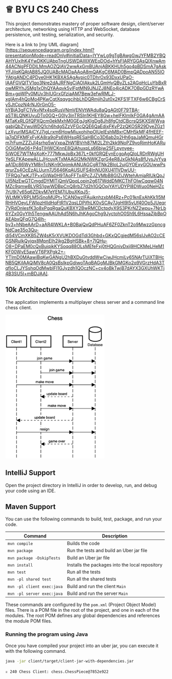 # ♕ BYU CS 240 Chess

This project demonstrates mastery of proper software design, client/server architecture, networking using HTTP and WebSocket, database persistence, unit testing, serialization, and security.

Here is a link to [my UML diagram][https://sequencediagram.org/index.html?presentationMode=readOnly#initialData=IYYwLg9gTgBAwgGwJYFMB2YBQAHYUxIhK4YwDKKUAbpTngUSWDAIIIIXWEoDOd+hYsFIARYGGAsQIXnwAm44ACNgPFDDlLMmAOZQIAV2wwAxGmBUAnjABKKHUh5go4pBDSmA7gAskYFJiIqKQAtAB85JQ0UABcMADaAAoA8mQAKgC6MAD0BmpQADpoAN55lOYAtigANDC4PDye0HK1KBXASAgAvpic0TDhrOx93DxxUPaO-lAAFGVQlTV1qo3Nre2dAJRFNgCiAOIAkuk2LGmHyQByZLs2AGqHcLuYbBxRowMRYhJSMg1xOhQYAAqvk5vlFptMN9JNJZJ8NEo4jcADK7OBpGDzRYwABm+gqWPy0MUv3hIUGrxGfziaAM7Bew3efwRMLJ-xgIAm4hQoMo4PKwCqtXqqygcihbLhDQRmjih2ut0x2KFS1FTXF6w6CBgCrSySJtCpzN4rNJ0rGnO5-hYBjA3gFC1VkvNfx4sqRusVNmVENVtWAdu8aQgAGt0F79TBA-aST8LQNKUyuDTo0GQ+G0Iy3inTRSIn1KHEY8Gw+helFKImIkF0GA4gAmAAMTaKxRLGfQPXQcm0ekMxhM0GEgJgKIgDg8Jh8fgCtdCBcrsQSKXSWWyagabjQbZVwuWDQ1ch6hdgSZzVFGcQQE6QaEdixFKyP2zQKOSR29DyeZGz1LzXyurIMSAiCYJ7igLrxm6HowMiuxohihpOlUeIEshMBxrCMH5kMF4fHEEF-ia7qDFKMFxFyKA8ra9oPs6WHsqRESaHBCo3D6ab2p2Hh6gaJaMQmuHGrm7rFumZZZiJl4srhp5wVxpaZhW1BVrh87MI2LZth2kk9NoPZ9voRimHoKARuOOiGMw06+P4gTIHWCKnnE8QiAhuxpLs66bjw25FLpynyee-5iWOE7WTMgXoK+777MkwJpBx367L+0kfGRQEynEcgoAgQIoLRDrRWgUHYeSLFKApewALLJHcuyKTxMAAGI2MkNWKZgrG4eR8JxGkNjAs8fUysJyYyaaA1Dc86WyYM8nTcNKn9OpjmkANUAGCgRTNk2BloL2ujGYOExyGOUwwPsqrurZs4OcEzALUurn7J5646KqAUSUFS4InNU0XU411VDwUU-TFRQg7wKJTP+xGiWa0H9TAoFFTx4PcZJZVMbB8GIZiJWtehAmjaRIUkQpJUI5NzEwGTCmgdDYMlTjQmVQpqLopin2g617WddDMKCThFOIwCqqw04NMZc9qmwBLVRS1gwWDBpCnQ8rbZ7d2h1GQOpjYAYUDYPl8DWuo0NeHZc7rU9i7y65q6ZDkvM7eYEM7iUbuXKqJ5-WLtMKVRPLM5jSnoMUPt+1CAN0wzIFAujknhzxbM4Rz+Pc01knExAhKk1l5MRHHVOeyLFWIpzHlIdHqFtR1V2qsLDPjfhLK0vSCAy7JgHI9l5vUf40Op5JUeqr7VRdOnlesfK3o8xPqqRgaQuKBXY2BwRMCDctpdyX9S3PKrNZ2wpu+7NrLb6YZx0GyYlh5TengwAAUhAd5N6hJhKAgoChg9JyctohO0Sh9L6HssaZjbBpOAEAbxQFqG7Q4Ih-by3+hNbeAArD+aAR4lWKLA+B0BajQxQdPHuAF6ZF0ZknT2o9MwzzGpncgNdCae35o3Qu-di54VCmXKB5ZW4sK5rXVUKDOGdTdi3Ghbd+GKxQCgjedM56sIJvAO2cCEGSNRuIkQyjqx8MpnEIh2jkg2BgHSBk+8+7lQHu-O8+DPaEM0cQxBuiqjkKYSoqq88OLsMEfeFxj0tHQGnivDxij9HCKMeLHeM1KF00WvE5awVT6PXPgk2+-YTImD0MAawiBqKwGANgU2hBXDuGtvddWwCiwJHcmiLy65NArTUiXTBHcNB5QKiIAAQjMV8cA0QsBsIkpGdiwoTAqBAGgMJBkGMGKo2q9VGrzHdA3TqfIoCLJYSshqOdMwbIFl1GJyzdh1QOczNC+cv4oBkTwjB7dAYX3GXUhWKTj4B3SU5I+mBDJAA].

## 10k Architecture Overview

The application implements a multiplayer chess server and a command line chess client.

[![Sequence Diagram](10k-architecture.png)](https://sequencediagram.org/index.html#initialData=C4S2BsFMAIGEAtIGckCh0AcCGAnUBjEbAO2DnBElIEZVs8RCSzYKrgAmO3AorU6AGVIOAG4jUAEyzAsAIyxIYAERnzFkdKgrFIuaKlaUa0ALQA+ISPE4AXNABWAexDFoAcywBbTcLEizS1VZBSVbbVc9HGgnADNYiN19QzZSDkCrfztHFzdPH1Q-Gwzg9TDEqJj4iuSjdmoMopF7LywAaxgvJ3FC6wCLaFLQyHCdSriEseSm6NMBurT7AFcMaWAYOSdcSRTjTka+7NaO6C6emZK1YdHI-Qma6N6ss3nU4Gpl1ZkNrZwdhfeByy9hwyBA7mIT2KAyGGhuSWi9wuc0sAI49nyMG6ElQQA)

## IntelliJ Support

Open the project directory in IntelliJ in order to develop, run, and debug your code using an IDE.

## Maven Support

You can use the following commands to build, test, package, and run your code.

| Command                    | Description                                     |
| -------------------------- | ----------------------------------------------- |
| `mvn compile`              | Builds the code                                 |
| `mvn package`              | Run the tests and build an Uber jar file        |
| `mvn package -DskipTests`  | Build an Uber jar file                          |
| `mvn install`              | Installs the packages into the local repository |
| `mvn test`                 | Run all the tests                               |
| `mvn -pl shared test`     | Run all the shared tests                        |
| `mvn -pl client exec:java` | Build and run the client `Main`                 |
| `mvn -pl server exec:java` | Build and run the server `Main`                 |

These commands are configured by the `pom.xml` (Project Object Model) files. There is a POM file in the root of the project, and one in each of the modules. The root POM defines any global dependencies and references the module POM files.

### Running the program using Java

Once you have compiled your project into an uber jar, you can execute it with the following command.


```sh
java -jar client/target/client-jar-with-dependencies.jar

♕ 240 Chess Client: chess.ChessPiece@7852e922
```
